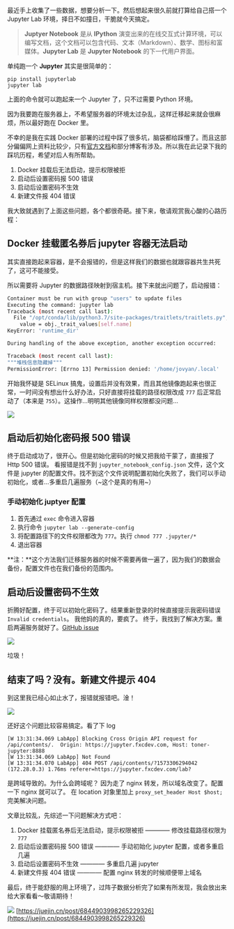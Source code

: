 最近手上收集了一些数据，想要分析一下。然后想起来很久前就打算给自己搭一个 Jupyter Lab 环境，择日不如撞日，干脆就今天搞定。

> **Juptyer Notebook** 是从 **IPython** 演变出来的在线交互式计算环境，可以编写文档，这个文档可以包含代码、文本（Markdown）、数学、图标和富媒体。**Jupyter Lab** 是 **Jupyter Notebook** 的下一代用户界面。

单纯跑一个 **Jupyter** 其实是很简单的：

```shell
pip install jupyterlab
jupyter lab
```

上面的命令就可以跑起来一个 Jupyter 了，只不过需要 Python 环境。

因为我要跑在服务器上，不希望服务器的环境太过杂乱，这样迁移起来就会很麻烦，所以最好跑在 Docker 里。

不幸的是我在实践 Docker 部署的过程中踩了很多坑，脑袋都给踩懵了。而且这部分偏偏网上资料比较少，只有[官方文档](https://jupyter-docker-stacks.readthedocs.io/en/latest/)和部分博客有涉及。所以我在此记录下我的踩坑历程，希望对后人有所帮助。

1.  Docker 挂载后无法启动，提示权限被拒
2.  启动后设置密码报 500 错误
3.  启动后设置密码不生效
4.  新建文件报 404 错误

我大致就遇到了上面这些问题，各个都很奇葩。接下来，敬请观赏我心酸的心路历程：

Docker 挂载匿名券后 jupyter 容器无法启动
----------------------------

其实直接跑起来容器，是不会报错的，但是这样我们的数据也就跟容器共生共死了，这可不能接受。

所以需要将 Jupyter 的数据路径映射到宿主机。接下来就出问题了，启动报错：

```bash
Container must be run with group "users" to update files
Executing the command: jupyter lab
Traceback (most recent call last):
  File "/opt/conda/lib/python3.7/site-packages/traitlets/traitlets.py", line 528, in get
    value = obj._trait_values[self.name]
KeyError: 'runtime_dir'

During handling of the above exception, another exception occurred:

Traceback (most recent call last):
"""堆栈信息隐藏掉"""
PermissionError: [Errno 13] Permission denied: '/home/jovyan/.local'
```

开始我怀疑是 SELinux 搞鬼，设置后并没有效果，而且其他镜像跑起来也很正常，一时间没有想出什么好办法，只好直接将挂载的路径权限改成 `777` 后正常启动了（本来是 `755`）。这操作...明明其他镜像同样权限都没问题...

![](https://user-gold-cdn.xitu.io/2019/11/16/16e7209cb92d553a?imageView2/0/w/1280/h/960/format/webp/ignore-error/1)

启动后初始化密码报 500 错误
----------------

终于启动成功了，很开心。但是初始化密码的时候又把我给干蒙了，直接报了 Http 500 错误。 看报错是找不到 `jupyter_notebook_config.json` 文件，这个文件是 jupyter 的配置文件。找不到这个文件说明配置初始化失败了，我们可以手动初始化，或者...多重启几遍服务（~这个是真的有用~）

### 手动初始化 juptyer 配置

1.  首先通过 `exec` 命令进入容器
2.  执行命令 `jupyter lab --generate-config`
3.  将配置路径下的文件权限都改为 `777`。执行 `chmod 777 .jupyter/*`
4.  退出容器

\*\*注：\*\*这个方法我们迁移服务器的时候不需要再做一遍了，因为我们的数据会备份，配置文件也在我们备份的范围内。

启动后设置密码不生效
----------

折腾好配置，终于可以初始化密码了。结果重新登录的时候直接提示我密码错误 `Invalid credentials`。 我他妈的真的，要疯了。 终于，我找到了解决方案。重启两遍服务就好了。[GitHub issue](https://github.com/jupyter/docker-stacks/issues/717)

![](https://user-gold-cdn.xitu.io/2019/11/16/16e7209cbca164ac?imageView2/0/w/1280/h/960/format/webp/ignore-error/1)

垃圾！

结束了吗？没有。新建文件提示 404
------------------

到这里我已经心如止水了，报错就报错吧。淦！

![](https://user-gold-cdn.xitu.io/2019/11/16/16e7209cbcd296f0?imageView2/0/w/1280/h/960/format/webp/ignore-error/1)

还好这个问题比较容易搞定。看了下 log

```log
[W 13:31:34.069 LabApp] Blocking Cross Origin API request for /api/contents/.  Origin: https://jupyter.fxcdev.com, Host: toner-jupyter:8888
[W 13:31:34.069 LabApp] Not Found
[W 13:31:34.070 LabApp] 404 POST /api/contents/?1573306294042 (172.28.0.3) 1.76ms referer=https://jupyter.fxcdev.com/lab?
```

是跨域导致的。为什么会跨域呢？ 因为走了 nginx 转发，所以域名改变了。配置一下 nginx 就可以了。 在 location 对象里加上 `proxy_set_header Host $host;` 完美解决问题。

文章比较乱，先综述一下问题解决方式吧：

1.  Docker 挂载匿名券后无法启动，提示权限被拒 ———— 修改挂载路径权限为 `777`
2.  启动后设置密码报 500 错误 ———— 手动初始化 jupyter 配置，或者多重启几遍
3.  启动后设置密码不生效 ———— 多重启几遍 jupyter
4.  新建文件报 404 错误 ———— 配置 nginx 转发的时候顺便带上域名

最后，终于能舒服的用上环境了，过阵子数据分析完了如果有所发现，我会放出来给大家看看～敬请期待！

![](https://user-gold-cdn.xitu.io/2019/11/16/16e7209cbcc59f1b?imageView2/0/w/1280/h/960/format/webp/ignore-error/1) 
 [https://juejin.cn/post/6844903998265229326](https://juejin.cn/post/6844903998265229326)